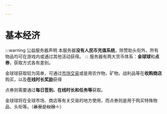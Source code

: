 ```yaml
---

---
```


# 基本经济

:::warning 公益服务器声明
本服务器**没有人民币充值系统**，除赞助头衔外，所有物品均可在游戏内或通过其他活动获得。
:::
服务器有两大货币体系：**金球球**和**点券**，获取方式各有差别。

金球球获取较为简单，可通过[市场交易](/economy/market.md)或是用农作物，矿物，战利品等在**收购商店**购买，以及**在线时长奖励**获得

点券则需要通过**每日签到、在线时长和任务等**获取。

金球球将在全球市场、商店等有关交易的地方使用，而点券则是用于购买特殊物品、头衔等。（<del>甚至是权限！</del>）
